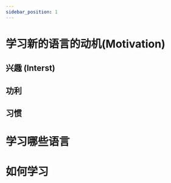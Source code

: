 ```yaml
---
sidebar_position: 1
---
```


# 学习新的语言的动机(Motivation)

## 兴趣 (Interst)

## 功利

## 习惯

# 学习哪些语言

# 如何学习
